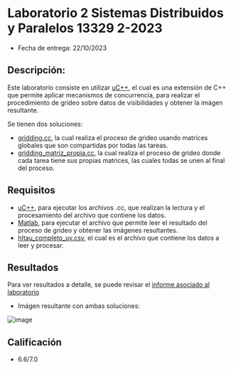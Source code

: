 # Laboratorio 2 Sistemas Distribuidos y Paralelos 13329 2-2023
* Fecha de entrega: 22/10/2023

## Descripción:

Este laboratorio consiste en utilizar [uC++](https://github.com/pabuhr/uCPP), el cual es una extensión de C++ que permite aplicar mecanismos de concurrencia, para realizar el procedimiento de grideo sobre datos de visibilidades y obtener la imágen resultante.

Se tienen dos soluciones:
* [gridding.cc](https://github.com/PodssilDev/Sistemas-Distribuidos-y-Paralelos/blob/main/Laboratorio%202/gridding.cc), la cual realiza el proceso de grideo usando matrices globales que son compartidas por todas las tareas.
* [gridding_matriz_propia.cc](https://github.com/PodssilDev/Sistemas-Distribuidos-y-Paralelos/tree/main/Laboratorio%202), la cual realiza el proceso de grideo donde cada tarea tiene sus propias matrices, las cuales todas se unen al final del proceso.


## Requisitos
* [uC++](https://github.com/pabuhr/uCPP), para ejecutar los archivos .cc, que realizan la lectura y el procesamiento del archivo que contiene los datos.
* [Matlab](https://www.mathworks.com/products/matlab.html), para ejecutar el archivo que permite leer el resultado del proceso de grideo y obtener las imágenes resultantes.
* [hltau_completo_uv.csv](https://drive.google.com/file/d/1B3BNwQ4oNM6T-G7mq3radrS15ZuiW15v/view?usp=sharing), el cual es el archivo que contiene los datos a leer y procesar.

## Resultados

Para ver resultados a detalle, se puede revisar el [informe asociado al laboratorio](https://github.com/PodssilDev/Sistemas-Distribuidos-y-Paralelos/blob/main/Laboratorio%202/gridding.pdf)

* Imágen resultante con ambas soluciones:

![image](https://github.com/PodssilDev/Sistemas-Distribuidos-y-Paralelos/assets/91446330/72d3e546-bdb7-4a82-b8cb-07adf9e690be)

## Calificación

* 6.6/7.0
